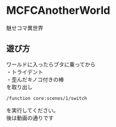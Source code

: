 # MCFCAnotherWorld
魅せコマ異世界

## 遊び方
ワールドに入ったらブタに乗ってから  
・トライデント  
・歪んだキノコ付きの棒  
を取り出し
  ```
  /function core:scenes/1/switch
  ```
を実行してください。  
後は動画の通りです
